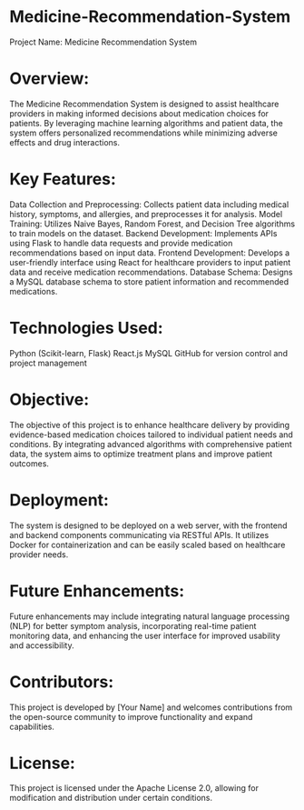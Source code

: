 # Medicine-Recommendation-System
Project Name: Medicine Recommendation System

# Overview:
The Medicine Recommendation System is designed to assist healthcare providers in making informed decisions about medication choices for patients. By leveraging machine learning algorithms and patient data, the system offers personalized recommendations while minimizing adverse effects and drug interactions.

# Key Features:

Data Collection and Preprocessing: Collects patient data including medical history, symptoms, and allergies, and preprocesses it for analysis.
Model Training: Utilizes Naive Bayes, Random Forest, and Decision Tree algorithms to train models on the dataset.
Backend Development: Implements APIs using Flask to handle data requests and provide medication recommendations based on input data.
Frontend Development: Develops a user-friendly interface using React for healthcare providers to input patient data and receive medication recommendations.
Database Schema: Designs a MySQL database schema to store patient information and recommended medications.

# Technologies Used:

Python (Scikit-learn, Flask)
React.js
MySQL
GitHub for version control and project management

# Objective:
The objective of this project is to enhance healthcare delivery by providing evidence-based medication choices tailored to individual patient needs and conditions. By integrating advanced algorithms with comprehensive patient data, the system aims to optimize treatment plans and improve patient outcomes.

# Deployment:
The system is designed to be deployed on a web server, with the frontend and backend components communicating via RESTful APIs. It utilizes Docker for containerization and can be easily scaled based on healthcare provider needs.

# Future Enhancements:
Future enhancements may include integrating natural language processing (NLP) for better symptom analysis, incorporating real-time patient monitoring data, and enhancing the user interface for improved usability and accessibility.

# Contributors:
This project is developed by [Your Name] and welcomes contributions from the open-source community to improve functionality and expand capabilities.

# License:
This project is licensed under the Apache License 2.0, allowing for modification and distribution under certain conditions.


